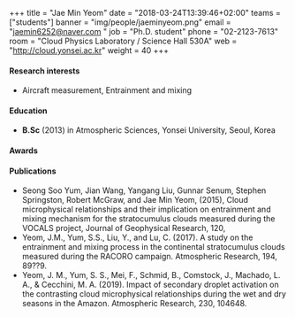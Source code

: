 +++
title = "Jae Min Yeom"
date = "2018-03-24T13:39:46+02:00"
teams = ["students"]
banner = "img/people/jaeminyeom.png"
email = "jaemin6252@naver.com "
job = "Ph.D. student"
phone = "02-2123-7613"
room = "Cloud Physics Laboratory / Science Hall 530A"
web = "http://cloud.yonsei.ac.kr"
weight = 40
+++

#### Research interests
+ Aircraft measurement, Entrainment and mixing

#### Education
 + **B.Sc** (2013) in Atmospheric Sciences, Yonsei University, Seoul, Korea

#### Awards

#### Publications
+ Seong Soo Yum, Jian Wang, Yangang Liu, Gunnar Senum, Stephen Springston, Robert McGraw, and Jae Min Yeom, (2015), Cloud microphysical relationships and their implication on entrainment and mixing mechanism for the stratocumulus clouds measured during the VOCALS project, Journal of Geophysical Research, 120,
+ Yeom, J.M., Yum, S.S., Liu, Y., and Lu, C. (2017). A study on the entrainment and mixing process in the continental stratocumulus clouds measured during the RACORO campaign. Atmospheric Research, 194, 89??9.
+ Yeom, J. M., Yum, S. S., Mei, F., Schmid, B., Comstock, J., Machado, L. A., & Cecchini, M. A. (2019). Impact of secondary droplet activation on the contrasting cloud microphysical relationships during the wet and dry seasons in the Amazon. Atmospheric Research, 230, 104648.
